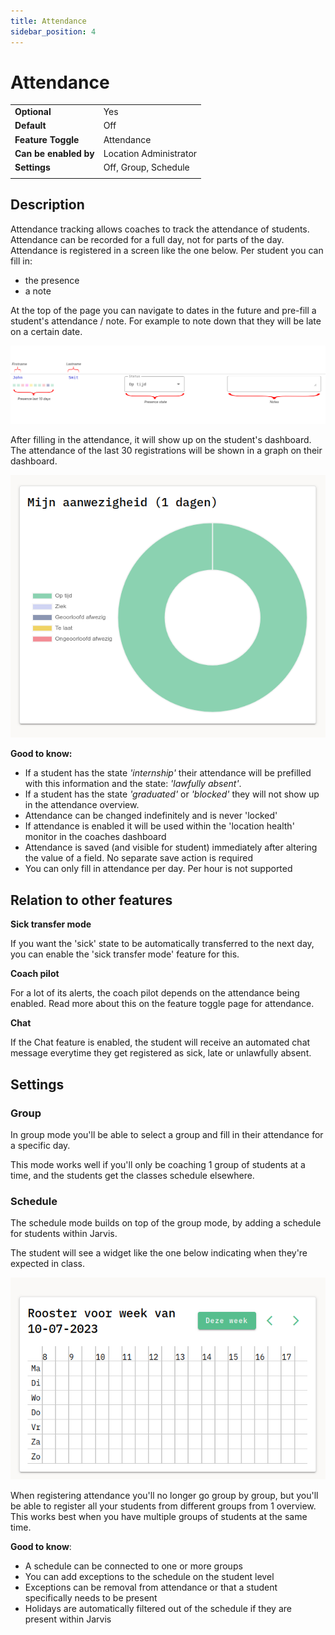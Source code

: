 ```yaml
---
title: Attendance
sidebar_position: 4
---
```


# Attendance

|                       |                        |
|-----------------------|------------------------|
| **Optional**          | Yes                    |
| **Default**           | Off                    |
| **Feature Toggle**    | Attendance             |
| **Can be enabled by** | Location Administrator |
| **Settings**          | Off, Group, Schedule   |
|                       |                        |

## Description
Attendance tracking allows coaches to track the attendance of students. Attendance can be recorded for a full day, not for parts of the day.
Attendance is registered in a screen like the one below. Per student you can fill in: 
- the presence
- a note

At the top of the page you can navigate to dates in the future and pre-fill a student's attendance / note. For example to note down
that they will be late on a certain date.

![student attendance dashboard widget](/img/staff/coaches/attendance/attendance-coach.png)

After filling in the attendance, it will show up on the student's dashboard. The attendance of the last 30 registrations will be shown in a graph on their dashboard. 

![student attendance dashboard widget](/img/staff/coaches/attendance/student-dashboard.png)

**Good to know:**
- If a student has the state *'internship'* their attendance will be prefilled with this information and the state: *'lawfully absent'*.
- If a student has the state *'graduated'* or *'blocked'* they will not show up in the attendance overview.
- Attendance can be changed indefinitely and is never 'locked'
- If attendance is enabled it will be used within the 'location health' monitor in the coaches dashboard
- Attendance is saved (and visible for student) immediately after altering the value of a field. No separate save action is required
- You can only fill in attendance per day. Per hour is not supported

## Relation to other features
**Sick transfer mode**

If you want the 'sick' state to be automatically transferred to the next day, you can enable the 'sick transfer mode' feature for this. 

**Coach pilot**

For a lot of its alerts, the coach pilot depends on the attendance being enabled. Read more about this on the feature toggle page for attendance. 

**Chat**

If the Chat feature is enabled, the student will receive an automated chat message everytime
they get registered as sick, late or unlawfully absent.

## Settings
### Group

In group mode you'll be able to select a group and fill in their attendance for a specific day. 

This mode works well if you'll only be coaching 1 group of students at a time, and the students get the classes schedule elsewhere.

### Schedule

The schedule mode builds on top of the group mode, by adding a schedule for students within Jarvis.

The student will see a widget like the one below indicating when they're expected in class.

![student schedule dashboard widget](/img/staff/coaches/attendance/student-dashboard-schedule.png)

When registering attendance you'll no longer go group by group, but you'll be able to register all your students from
different groups from 1 overview. This works best when you have multiple groups of students at the same time.

**Good to know**:
- A schedule can be connected to one or more groups
- You can add exceptions to the schedule on the student level
- Exceptions can be removal from attendance or that a student specifically needs to be present
- Holidays are automatically filtered out of the schedule if they are present within Jarvis